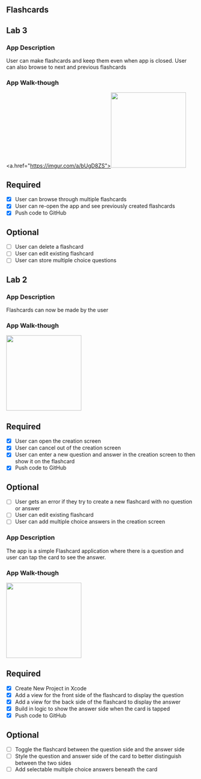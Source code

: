 ## Flashcards

## Lab 3

### App Description
User can make flashcards and keep them even when app is closed. User can also browse to next and previous flashcards

### App Walk-though

<a.href="https://imgur.com/a/bUgD8ZS"><img src="https://imgur.com/a/bUgD8ZS" width=200><a>



## Required
- [x] User can browse through multiple flashcards
- [x] User can re-open the app and see previously created flashcards
- [x] Push code to GitHub
## Optional
- [ ] User can delete a flashcard
- [ ] User can edit existing flashcard
- [ ] User can store multiple choice questions

## Lab 2

### App Description
Flashcards can now be made by the user

### App Walk-though
<img src="http://g.recordit.co/kdUVtRyGWg.gif" width=200><br>



## Required
- [x] User can open the creation screen
- [x] User can cancel out of the creation screen
- [x] User can enter a new question and answer in the creation screen to then show it on the flashcard
- [x] Push code to GitHub
## Optional
- [ ] User gets an error if they try to create a new flashcard with no question or answer
- [ ] User can edit existing flashcard
- [ ] User can add multiple choice answers in the creation screen

### App Description
The app is a simple Flashcard application where there is a question and user can tap the card to see the answer.

### App Walk-though
<img src="http://g.recordit.co/5J58tR2nx9.gif" width=200><br>



## Required
- [x] Create New Project in Xcode
- [x] Add a view for the front side of the flashcard to display the question
- [x] Add a view for the back side of the flashcard to display the answer
- [x] Build in logic to show the answer side when the card is tapped
- [x] Push code to GitHub
## Optional
- [ ] Toggle the flashcard between the question side and the answer side
- [ ] Style the question and answer side of the card to better distinguish between the two sides
- [ ] Add selectable multiple choice answers beneath the card
